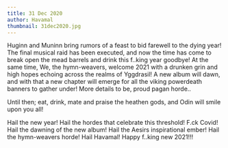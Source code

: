 ```yaml
---
title: 31 Dec 2020
author: Havamal
thumbnail: 31dec2020.jpg
---
```

Huginn and Muninn bring rumors of a feast to bid farewell to the dying year!
The final musical raid has been executed, and now the time has come to break open the mead barrels and drink this f..king year goodbye!
At the same time, We, the hymn-weavers, welcome 2021 with a drunken grin and high hopes echoing across the realms of Yggdrasil! A new album will dawn, and with that a new chapter will emerge for all the viking powerdeath banners to gather under! More details to be, proud pagan horde..

Until then; eat, drink, mate and praise the heathen gods, and Odin will smile upon you all!

Hail the new year! Hail the hordes that celebrate this threshold! F.ck Covid! Hail the dawning of the new album! Hail the Aesirs inspirational ember! Hail the hymn-weavers horde! Hail Havamal!
Happy f..king new 2021!!!